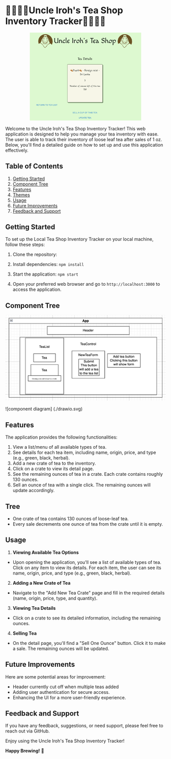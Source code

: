 # 🍵🍵🍵🍵Uncle Iroh's Tea Shop Inventory Tracker🍵🍵🍵🍵
<div style="text-align:center;">
  <img src="src/assets/IrohInventory.png" alt="screenshot of app" width="350">
</div>


Welcome to the Uncle Iroh's Tea Shop Inventory Tracker! This web application is designed to help you manage your tea inventory with ease. The user is able to track their inventory of loose leaf tea after sales of 1 oz. Below, you'll find a detailed guide on how to set up and use this application effectively.

## Table of Contents

1. [Getting Started](#getting-started)
2. [Component Tree](#component-tree)
3. [Features](#features)
4. [Themes](#themes)
5. [Usage](#usage)
6. [Future Improvements](#future-improvements)
7. [Feedback and Support](#feedback-and-support)

## Getting Started

To set up the Local Tea Shop Inventory Tracker on your local machine, follow these steps:

1. Clone the repository: 

2. Install dependencies:
`npm install`
3. Start the application:
`npm start`

4. Open your preferred web browser and go to `http://localhost:3000` to access the application.

## Component Tree

<img src="scIroh.png" alt="component diagram" title="Components">

![component diagram] (./drawio.svg)

## Features

The application provides the following functionalities:

1. View a list/menu of all available types of tea.
2. See details for each tea item, including name, origin, price, and type (e.g., green, black, herbal).
3. Add a new crate of tea to the inventory.
4. Click on a crate to view its detail page.
5. See the remaining ounces of tea in a crate. Each crate contains roughly 130 ounces.
6. Sell an ounce of tea with a single click. The remaining ounces will update accordingly.

## Tree
- One crate of tea contains 130 ounces of loose-leaf tea.
- Every sale decrements one ounce of tea from the crate until it is empty.

## Usage

1. **Viewing Available Tea Options**
- Upon opening the application, you'll see a list of available types of tea. Click on any item to view its details. For each item, the user can see its name, origin, price, and type (e.g., green, black, herbal).

2. **Adding a New Crate of Tea**
- Navigate to the "Add New Tea Crate" page and fill in the required details (name, origin, price, type, and quantity).

3. **Viewing Tea Details**
- Click on a crate to see its detailed information, including the remaining ounces.

4. **Selling Tea**
- On the detail page, you'll find a "Sell One Ounce" button. Click it to make a sale. The remaining ounces will be updated.

## Future Improvements

Here are some potential areas for improvement:

- Header currently cut off when multiple teas added
- Adding user authentication for secure access.
- Enhancing the UI for a more user-friendly experience.

## Feedback and Support

If you have any feedback, suggestions, or need support, please feel free to reach out via GitHub.

Enjoy using the Uncle Iroh's Tea Shop Inventory Tracker!

**Happy Brewing!** 🍵
